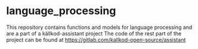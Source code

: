 # language_processing
This repository contains functions and models for language processing and are a part of a källkod-assistant project
The code of the rest part of the project can be found at https://gitlab.com/kallkod-open-source/assistant 
